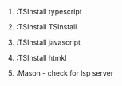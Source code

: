 1) :TSInstall typescript
2) :TSInstall TSInstall
3) :TSInstall javascript
4) :TSInstall htmkl

5) :Mason - check for lsp server
